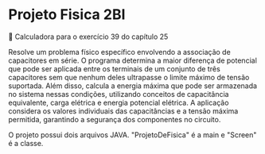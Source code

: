 # Projeto Fisica 2BI

🧮 Calculadora para o exercício 39 do capítulo 25 

Resolve um problema físico específico envolvendo a associação de capacitores em série. O programa determina a maior diferença de potencial que pode ser aplicada entre os terminais de um conjunto de três capacitores sem que nenhum deles ultrapasse o limite máximo de tensão suportada. Além disso, calcula a energia máxima que pode ser armazenada no sistema nessas condições, utilizando conceitos de capacitância equivalente, carga elétrica e energia potencial elétrica. A aplicação considera os valores individuais das capacitâncias e a tensão máxima permitida, garantindo a segurança dos componentes no circuito.

O projeto possui dois arquivos JAVA. "ProjetoDeFisica" é a main e "Screen" é a classe.
